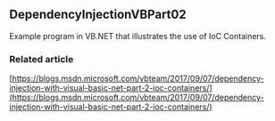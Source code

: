 ## DependencyInjectionVBPart02
Example program in VB.NET that illustrates the use of IoC Containers.

### Related article
[https://blogs.msdn.microsoft.com/vbteam/2017/09/07/dependency-injection-with-visual-basic-net-part-2-ioc-containers/](https://blogs.msdn.microsoft.com/vbteam/2017/09/07/dependency-injection-with-visual-basic-net-part-2-ioc-containers/)
